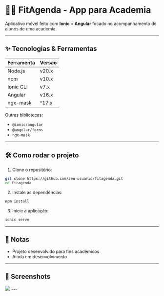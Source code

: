 # 🏋️‍♂️ FitAgenda - App para Academia

Aplicativo móvel feito com **Ionic + Angular** focado no acompanhamento de alunos de uma academia.



---

## ✨ Tecnologias & Ferramentas

| Ferramenta | Versão |
| ---------- | ------ |
| Node.js    | v20.x  |
| npm        | v10.x  |
| Ionic CLI  | v7.x   |
| Angular    | v16.x  |
| ngx-mask   | ^17.x  |

Outras bibliotecas:

- `@ionic/angular`
- `@angular/forms`
- `ngx-mask`

---

## 🛠️ Como rodar o projeto

1. Clone o repositório:

```bash
git clone https://github.com/seu-usuario/fitagenda.git
cd fitagenda
```

2. Instale as dependências:

```bash
npm install
```

3. Inicie a aplicação:

```bash
ionic serve
```

---

## 📝 Notas

- Projeto desenvolvido para fins acadêmicos
- Ainda em desenvolvimento

---

## 📸 Screenshots
<img src="./extra/screenshot1.png">
---